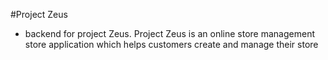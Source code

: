 #Project Zeus 
- backend for project Zeus. Project Zeus is an online store management store application which helps customers create and manage their store 

